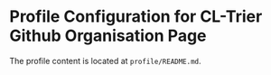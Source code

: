 # Profile Configuration for CL-Trier Github Organisation Page

The profile content is located at `profile/README.md`.
